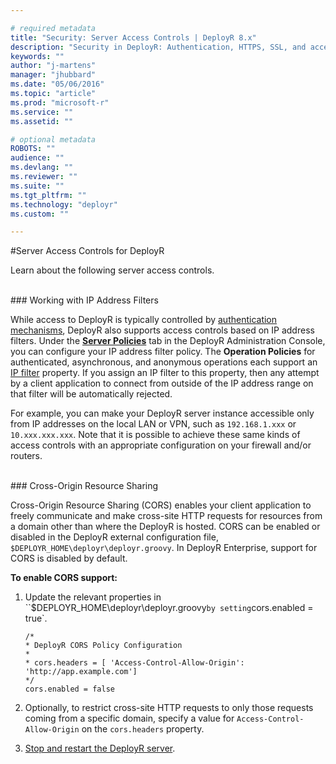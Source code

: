 ```yaml
---

# required metadata
title: "Security: Server Access Controls | DeployR 8.x"
description: "Security in DeployR: Authentication, HTTPS, SSL, and access controls for server, Project file and Repository File, and more."
keywords: ""
author: "j-martens"
manager: "jhubbard"
ms.date: "05/06/2016"
ms.topic: "article"
ms.prod: "microsoft-r"
ms.service: ""
ms.assetid: ""

# optional metadata
ROBOTS: ""
audience: ""
ms.devlang: ""
ms.reviewer: ""
ms.suite: ""
ms.tgt_pltfrm: ""
ms.technology: "deployr"
ms.custom: ""

---
```


#Server Access Controls for DeployR

Learn about the following server access controls.

<br/>
### Working with IP Address Filters

While access to DeployR is typically controlled by [authentication mechanisms](../deployr/deployr-security-authentication.md), DeployR also supports access controls based on IP address filters. Under the [**Server Policies**](../deployr/deployr-admin-managing-server-policies.md#server-policy-properties) tab in the DeployR Administration Console, you can configure your IP address filter policy. The **Operation Policies** for authenticated, asynchronous, and anonymous operations each support an [IP filter](../deployr/deployr-admin-managing-server-policies.md#server-policy-properties) property. If you assign an IP filter to this property, then any attempt by a client application to connect from outside of the IP address range on that filter will be automatically rejected.

For example, you can make your DeployR server instance accessible only from IP addresses on the local LAN or VPN, such as `192.168.1.xxx` or `10.xxx.xxx.xxx`. Note that it is possible to achieve these same kinds of access controls with an appropriate configuration on your firewall and/or routers.


<br/>
### Cross-Origin Resource Sharing

Cross-Origin Resource Sharing (CORS) enables your client application to freely communicate and make cross-site HTTP requests for resources from a domain other than where the DeployR is hosted.  CORS can be enabled or disabled in the DeployR external configuration file, `$DEPLOYR_HOME\deployr\deployr.groovy`. In DeployR Enterprise, support for CORS is disabled by default.

**To enable CORS support:**

1. Update the relevant properties in ``$DEPLOYR_HOME\deployr\deployr.groovy` by setting `cors.enabled = true`.

   ```
   /*
   * DeployR CORS Policy Configuration
   *
   * cors.headers = [ 'Access-Control-Allow-Origin': 'http://app.example.com']
   */
   cors.enabled = false
   ```

1. Optionally, to restrict cross-site HTTP requests to only those requests coming from a specific domain, specify a value for `Access-Control-Allow-Origin` on the `cors.headers` property.

1. [Stop and restart the DeployR server](../deployr/deployr-common-administration-tasks.md#startstop).